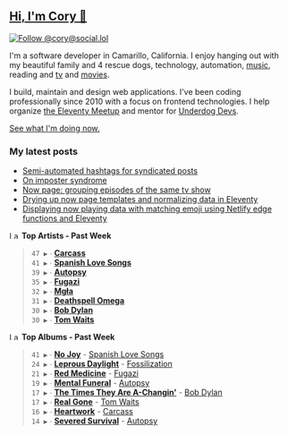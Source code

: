 ## [Hi, I'm Cory 👋](https://coryd.dev)

[![Follow @cory@social.lol](https://img.shields.io/mastodon/follow/109606224363698309?domain=https%3A%2F%2Fsocial.lol&style=for-the-badge&logo=Mastodon&logoColor=white&labelColor=6364FF)](https://social.lol/@cory)

I'm a software developer in Camarillo, California. I enjoy hanging out with my beautiful family and 4 rescue dogs, technology, automation, <a href="https://www.last.fm/user/cdrn_" target="_blank" rel="noopener noreferrer">music</a>, reading and <a href="https://trakt.tv/users/cdransf" target="_blank" rel="noopener noreferrer">tv</a> and <a href="https://letterboxd.com/cdme" target="_blank" rel="noopener noreferrer">movies</a>.

I build, maintain and design web applications. I've been coding professionally since 2010 with a focus on frontend technologies. I help organize [the Eleventy Meetup](https://11tymeetup.dev/) and mentor for [Underdog Devs](https://www.underdogdevs.org/).

[See what I'm doing now.](https://coryd.dev/now)

### My latest posts
<!-- BLOGPOSTS:START -->
- [Semi-automated hashtags for syndicated posts](https://coryd.dev/posts/2023/semi-automated-hashtags-syndicated-posts/)
- [On imposter syndrome](https://coryd.dev/posts/2023/on-imposter-syndrome/)
- [Now page: grouping episodes of the same tv show](https://coryd.dev/posts/2023/now-page-grouping-episodes-of-same-show/)
- [Drying up now page templates and normalizing data in Eleventy](https://coryd.dev/posts/2023/drying-up-now-page-templates-eleventy/)
- [Displaying now playing data with matching emoji using Netlify edge functions and Eleventy](https://coryd.dev/posts/2023/now-playing-eleventy-netlify-edge-functions-emoji/)
<!-- BLOGPOSTS:END -->

<!--START_LASTFM_ARTISTS:{"period": "7day", "rows": 8}-->
<a href="https://last.fm" target="_blank"><img src="https://user-images.githubusercontent.com/17434202/215290617-e793598d-d7c9-428f-9975-156db1ba89cc.svg" alt="Last.fm Logo" width="18" height="13"/></a> **Top Artists - Past Week**

> `47 ▶️` ∙ **[Carcass](https://www.last.fm/music/Carcass)**<br/>
> `41 ▶️` ∙ **[Spanish Love Songs](https://www.last.fm/music/Spanish+Love+Songs)**<br/>
> `39 ▶️` ∙ **[Autopsy](https://www.last.fm/music/Autopsy)**<br/>
> `35 ▶️` ∙ **[Fugazi](https://www.last.fm/music/Fugazi)**<br/>
> `32 ▶️` ∙ **[Mgła](https://www.last.fm/music/Mg%C5%82a)**<br/>
> `31 ▶️` ∙ **[Deathspell Omega](https://www.last.fm/music/Deathspell+Omega)**<br/>
> `30 ▶️` ∙ **[Bob Dylan](https://www.last.fm/music/Bob+Dylan)**<br/>
> `30 ▶️` ∙ **[Tom Waits](https://www.last.fm/music/Tom+Waits)**<br/>
<!--END_LASTFM_ARTISTS-->

<!--START_LASTFM_ALBUMS:{"period": "7day", "rows": 8}-->
<a href="https://last.fm" target="_blank"><img src="https://user-images.githubusercontent.com/17434202/215290617-e793598d-d7c9-428f-9975-156db1ba89cc.svg" alt="Last.fm Logo" width="18" height="13"/></a> **Top Albums - Past Week**

> `41 ▶️` ∙ **[No Joy](https://www.last.fm/music/Spanish+Love+Songs/No+Joy)** - [Spanish Love Songs](https://www.last.fm/music/Spanish+Love+Songs)<br/>
> `24 ▶️` ∙ **[Leprous Daylight](https://www.last.fm/music/Fossilization/Leprous+Daylight)** - [Fossilization](https://www.last.fm/music/Fossilization)<br/>
> `21 ▶️` ∙ **[Red Medicine](https://www.last.fm/music/Fugazi/Red+Medicine)** - [Fugazi](https://www.last.fm/music/Fugazi)<br/>
> `19 ▶️` ∙ **[Mental Funeral](https://www.last.fm/music/Autopsy/Mental+Funeral)** - [Autopsy](https://www.last.fm/music/Autopsy)<br/>
> `17 ▶️` ∙ **[The Times They Are A-Changin'](https://www.last.fm/music/Bob+Dylan/The+Times+They+Are+A-Changin%27)** - [Bob Dylan](https://www.last.fm/music/Bob+Dylan)<br/>
> `17 ▶️` ∙ **[Real Gone](https://www.last.fm/music/Tom+Waits/Real+Gone)** - [Tom Waits](https://www.last.fm/music/Tom+Waits)<br/>
> `16 ▶️` ∙ **[Heartwork](https://www.last.fm/music/Carcass/Heartwork)** - [Carcass](https://www.last.fm/music/Carcass)<br/>
> `14 ▶️` ∙ **[Severed Survival](https://www.last.fm/music/Autopsy/Severed+Survival)** - [Autopsy](https://www.last.fm/music/Autopsy)<br/>
<!--END_LASTFM_ALBUMS-->
